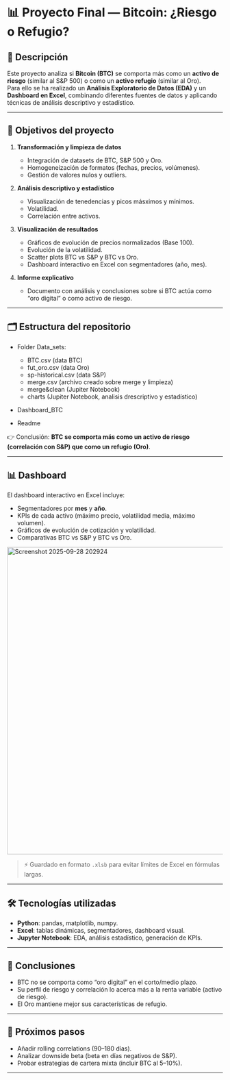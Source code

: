 # 📊 Proyecto Final — Bitcoin: ¿Riesgo o Refugio?

## 📌 Descripción
Este proyecto analiza si **Bitcoin (BTC)** se comporta más como un **activo de riesgo** (similar al S&P 500) o como un **activo refugio** (similar al Oro).  
Para ello se ha realizado un **Análisis Exploratorio de Datos (EDA)** y un **Dashboard en Excel**, combinando diferentes fuentes de datos y aplicando técnicas de análisis descriptivo y estadístico.

---

## 🎯 Objetivos del proyecto
1. **Transformación y limpieza de datos**  
   - Integración de datasets de BTC, S&P 500 y Oro.  
   - Homogeneización de formatos (fechas, precios, volúmenes).  
   - Gestión de valores nulos y outliers.

2. **Análisis descriptivo y estadístico**  
   - Visualización de tenedencias y picos másximos y mínimos.  
   - Volatilidad.  
   - Correlación entre activos.  
   

3. **Visualización de resultados**  
   - Gráficos de evolución de precios normalizados (Base 100).  
   - Evolución de la volatilidad.  
   - Scatter plots BTC vs S&P y BTC vs Oro.  
   - Dashboard interactivo en Excel con segmentadores (año, mes).

4. **Informe explicativo**  
   - Documento con análisis y conclusiones sobre si BTC actúa como “oro digital” o como activo de riesgo.

---

## 🗂️ Estructura del repositorio

- Folder Data_sets:
    - BTC.csv (data BTC)
    - fut_oro.csv (data Oro)
    - sp-historical.csv (data S&P)
    - merge.csv (archivo creado sobre merge y limpieza)
    - merge&clean (Jupiter Notebook)
    - charts (Jupiter Notebook, analisis drescriptivo y estadístico)
 
- Dashboard_BTC
- Readme

👉 Conclusión: **BTC se comporta más como un activo de riesgo (correlación con S&P) que como un refugio (Oro)**.  

---

## 📊 Dashboard
El dashboard interactivo en Excel incluye:
- Segmentadores por **mes** y **año**.  
- KPIs de cada activo (máximo precio, volatilidad media, máximo volumen).  
- Gráficos de evolución de cotización y volatilidad.  
- Comparativas BTC vs S&P y BTC vs Oro.
<img width="1309" height="718" alt="Screenshot 2025-09-28 202924" src="https://github.com/user-attachments/assets/958b28fc-d09d-4e36-8199-f59844ae3b3a" />



> ⚡ Guardado en formato `.xlsb` para evitar límites de Excel en fórmulas largas.

---

## 🛠️ Tecnologías utilizadas
- **Python**: pandas, matplotlib, numpy.  
- **Excel**: tablas dinámicas, segmentadores, dashboard visual.  
- **Jupyter Notebook**: EDA, análisis estadístico, generación de KPIs.  

---

## 📌 Conclusiones
- BTC no se comporta como “oro digital” en el corto/medio plazo.  
- Su perfil de riesgo y correlación lo acerca más a la renta variable (activo de riesgo).  
- El Oro mantiene mejor sus características de refugio.  

---

## 🚀 Próximos pasos
- Añadir rolling correlations (90–180 días).  
- Analizar downside beta (beta en días negativos de S&P).  
- Probar estrategias de cartera mixta (incluir BTC al 5–10%).  

---












